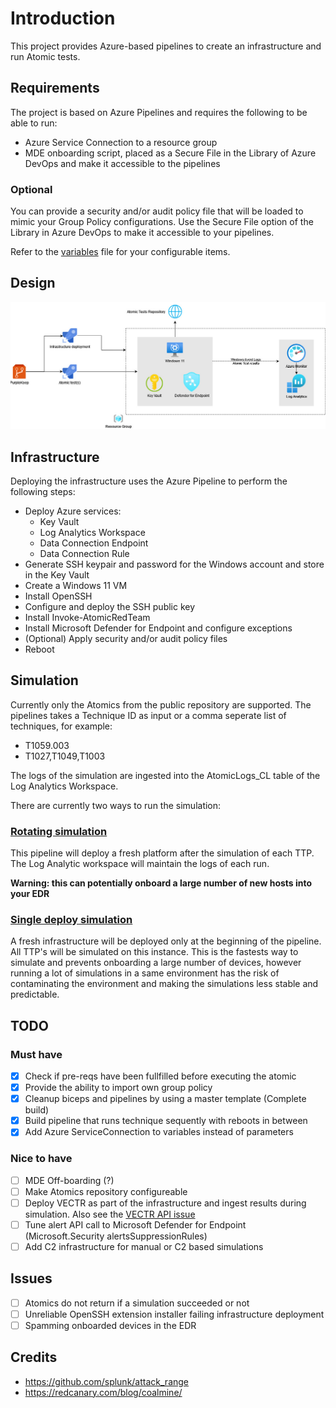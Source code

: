 # Introduction 

This project provides Azure-based pipelines to create an infrastructure and run Atomic tests. 

## Requirements

The project is based on Azure Pipelines and requires the following to be able to run:
- Azure Service Connection to a resource group
- MDE onboarding script, placed as a Secure File in the Library of Azure DevOps and make it accessible to the  pipelines

### Optional

You can provide a security and/or audit policy file that will be loaded to mimic your Group Policy configurations. Use the Secure File option of the Library in Azure DevOps to make it accessible to your pipelines.

Refer to the [variables](variables.yml) file for your configurable items.

## Design

![PurpleKeep Design](./docs/PurpleKeep_1.0.jpg)

## Infrastructure

Deploying the infrastructure uses the Azure Pipeline to perform the following steps:
- Deploy Azure services:
    - Key Vault
    - Log Analytics Workspace
    - Data Connection Endpoint
    - Data Connection Rule
- Generate SSH keypair and password for the Windows account and store in the Key Vault
- Create a Windows 11 VM
- Install OpenSSH
- Configure and deploy the SSH public key
- Install Invoke-AtomicRedTeam 
- Install Microsoft Defender for Endpoint and configure exceptions
- (Optional) Apply security and/or audit policy files
- Reboot

## Simulation

Currently only the Atomics from the public repository are supported. The pipelines takes a Technique ID as input or a comma seperate list of techniques, for example:
- T1059.003
- T1027,T1049,T1003

The logs of the simulation are ingested into the AtomicLogs_CL table of the Log Analytics Workspace.

There are currently two ways to run the simulation:

### [Rotating simulation](rotate_simulation.yml)

This pipeline will deploy a fresh platform after the simulation of each TTP. The Log Analytic workspace will maintain the logs of each run.

**Warning: this can potentially onboard a large number of new hosts into your EDR**

### [Single deploy simulation](single_deploy_simulation.yml)

A fresh infrastructure will be deployed only at the beginning of the pipeline. All TTP's will be simulated on this instance. This is the fastests way to simulate and prevents onboarding a large number of devices, however running a lot of simulations in a same environment has the risk of contaminating the environment and making the simulations less stable and predictable.

## TODO

### Must have
* [x] Check if pre-reqs have been fullfilled before executing the atomic
* [x] Provide the ability to import own group policy
* [x] Cleanup biceps and pipelines by using a master template (Complete build)
* [x] Build pipeline that runs technique sequently with reboots in between
* [x] Add Azure ServiceConnection to variables instead of parameters

### Nice to have
* [ ] MDE Off-boarding (?)
* [ ] Make Atomics repository configureable
* [ ] Deploy VECTR as part of the infrastructure and ingest results during simulation. Also see the [VECTR API issue](https://github.com/SecurityRiskAdvisors/VECTR/issues/235)
* [ ] Tune alert API call to Microsoft Defender for Endpoint (Microsoft.Security alertsSuppressionRules)
* [ ] Add C2 infrastructure for manual or C2 based simulations

## Issues

* [ ] Atomics do not return if a simulation succeeded or not
* [ ] Unreliable OpenSSH extension installer failing infrastructure deployment
* [ ] Spamming onboarded devices in the EDR

## Credits

* https://github.com/splunk/attack_range
* https://redcanary.com/blog/coalmine/